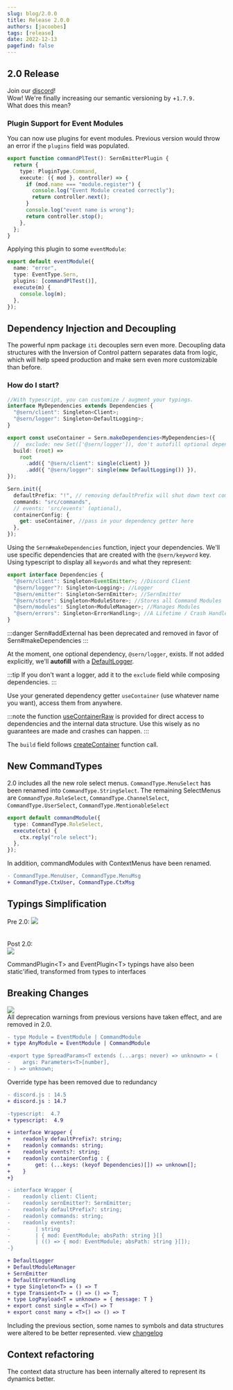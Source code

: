 ```yaml
---
slug: blog/2.0.0
title: Release 2.0.0
authors: [jacoobes]
tags: [release]
date: 2022-12-13
pagefind: false
---
```


## 2.0 Release

Join our [discord](https://sern.dev/discord)! <br />
Wow! We're finally increasing our semantic versioning by +`1.7.9.` <br />
What does this mean?

### Plugin Support for Event Modules

You can now use plugins for event modules. Previous version would throw an error if the
`plugins` field was populated.

```typescript
export function commandPlTest(): SernEmitterPlugin {
  return {
    type: PluginType.Command,
    execute: ({ mod }, controller) => {
      if (mod.name === "module.register") {
        console.log("Event Module created correctly");
        return controller.next();
      }
      console.log("event name is wrong");
      return controller.stop();
    },
  };
}
```

Applying this plugin to some `eventModule`:

```typescript
export default eventModule({
  name: "error",
  type: EventType.Sern,
  plugins: [commandPlTest()],
  execute(m) {
    console.log(m);
  },
});
```

## Dependency Injection and Decoupling

The powerful npm package `iti` decouples sern even more.
Decoupling data structures with the Inversion of Control pattern separates data from logic, which will help speed production
and make sern even more customizable than before.

### How do I start?

```typescript title="src/index.ts"
//With typescript, you can customize / augment your typings.
interface MyDependencies extends Dependencies {
  "@sern/client": Singleton<Client>;
  "@sern/logger": Singleton<DefaultLogging>;
}

export const useContainer = Sern.makeDependencies<MyDependencies>({
  //  exclude: new Set(['@sern/logger']), don't autofill optional dependencies
  build: (root) =>
    root
      .add({ "@sern/client": single(client) })
      .add({ "@sern/logger": single(new DefaultLogging()) }),
});

Sern.init({
  defaultPrefix: "!", // removing defaultPrefix will shut down text commands
  commands: "src/commands",
  // events: 'src/events' (optional),
  containerConfig: {
    get: useContainer, //pass in your dependency getter here
  },
});
```

Using the `Sern#makeDependencies` function, inject your dependencies.
We'll use specific dependencies that are created with the `@sern/keyword`
key.
Using typescript to display all `keywords` and what they represent:

```typescript
export interface Dependencies {
  "@sern/client": Singleton<EventEmitter>; //Discord Client
  "@sern/logger"?: Singleton<Logging>; //Logger
  "@sern/emitter": Singleton<SernEmitter>; //SernEmitter
  "@sern/store": Singleton<ModuleStore>; //Stores all Command Modules
  "@sern/modules": Singleton<ModuleManager>; //Manages Modules
  "@sern/errors": Singleton<ErrorHandling>; //A Lifetime / Crash Handler
}
```

:::danger
Sern#addExternal has been deprecated and removed in favor of Sern#makeDependencies
:::

At the moment, one optional dependency, `@sern/logger`, exists. If not added explicitly,
we'll **autofill** with a [DefaultLogger](https://sern.dev/docs/api/classes/defaultlogging).

:::tip
If you don't want a logger, add it to the
`exclude` field while composing dependencies.
:::

Use your generated dependency getter `useContainer` (use whatever name you want), access them
from anywhere.

:::note
the function [useContainerRaw](https://sern.dev/docs/api/modules#usecontainerraw) is provided for direct access to dependencies and the internal
data structure. Use this wisely as no guarantees are made and crashes can happen.
:::

The `build` field follows [createContainer](https://itijs.org/docs/quick-start#usage) function call.

## New CommandTypes

2.0 includes all the new role select menus. `CommandType.MenuSelect` has been renamed into
`CommandType.StringSelect`. The remaining SelectMenus are
`CommandType.RoleSelect`, `CommandType.ChannelSelect`, `CommandType.UserSelect`, `CommandType.MentionableSelect`

```typescript title="commands/roleselect.ts"
export default commandModule({
  type: CommandType.RoleSelect,
  execute(ctx) {
    ctx.reply("role select");
  },
});
```

In addition, commandModules with ContextMenus have been renamed.

```diff
- CommandType.MenuUser, CommandType.MenuMsg
+ CommandType.CtxUser, CommandType.CtxMsg
```

## Typings Simplification

Pre 2.0:
<img src="https://cdn.discordapp.com/attachments/820348341358952550/1038577974829666386/image.png" />
<br/> <br/> <br/>
Post 2.0:
<br/>
<img src="https://cdn.discordapp.com/attachments/820348341358952550/1052623728489550015/image.png" />

CommandPlugin<T\> and EventPlugin<T\> typings have also been static'ified, transformed from types to interfaces

## Breaking Changes

<img src="https://img.srizan.dev/Discord_z8Sn1UBfEe.png" />
<br />
All deprecation warnings from previous versions have taken effect, and are removed in 2.0.

```diff lang="ts" showLineNumbers=false
- type Module = EventModule | CommandModule
+ type AnyModule = EventModule | CommandModule

-export type SpreadParams<T extends (...args: never) => unknown> = (
-    args: Parameters<T>[number],
- ) => unknown;
```

Override type has been removed due to redundancy

```diff
- discord.js : 14.5
+ discord.js : 14.7

-typescript:  4.7
+ typescript:  4.9
```

```diff lang="ts" showLineNumbers=false
+ interface Wrapper {
+    readonly defaultPrefix?: string;
+    readonly commands: string;
+    readonly events?: string;
+    readonly containerConfig : {
+        get: (...keys: (keyof Dependencies)[]) => unknown[];
+    }
+}

- interface Wrapper {
-    readonly client: Client;
-    readonly sernEmitter?: SernEmitter;
-    readonly defaultPrefix?: string;
-    readonly commands: string;
-    readonly events?:
-        | string
-        | { mod: EventModule; absPath: string }[]
-        | (() => { mod: EventModule; absPath: string }[]);
-}
```

```diff lang="ts" showLineNumbers=false
+ DefaultLogger
+ DefaultModuleManager
+ SernEmitter
+ DefaultErrorHandling
+ type Singleton<T> = () => T
+ type Transient<T> = () => () => T;
+ type LogPayload<T = unknown> = { message: T }
+ export const single = <T>() => T
+ export const many = <T>() => () => T
```

Including the previous section, some names to symbols and data structures were altered to
be better represented. view [changelog](/404.html)

## Context refactoring

The context data structure has been internally altered to represent its dynamics better.

